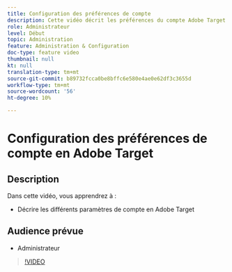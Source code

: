 ```yaml
---
title: Configuration des préférences de compte
description: Cette vidéo décrit les préférences du compte Adobe Target. Regardez cette vidéo pour découvrir comment différents paramètres affectent Adobe Target.
role: Administrateur
level: Début
topic: Administration
feature: Administration & Configuration
doc-type: feature video
thumbnail: null
kt: null
translation-type: tm+mt
source-git-commit: b89732fcca0be8bffc6e580e4ae0e62df3c3655d
workflow-type: tm+mt
source-wordcount: '56'
ht-degree: 10%

---
```



# Configuration des préférences de compte en Adobe Target

## Description

Dans cette vidéo, vous apprendrez à :

* Décrire les différents paramètres de compte en Adobe Target

## Audience prévue

* Administrateur

>[!VIDEO](https://video.tv.adobe.com/v/17379/?quality=12)